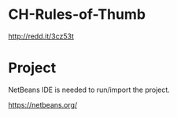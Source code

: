 # CH-Rules-of-Thumb
http://redd.it/3cz53t

# Project
NetBeans IDE is needed to run/import the project.

https://netbeans.org/
